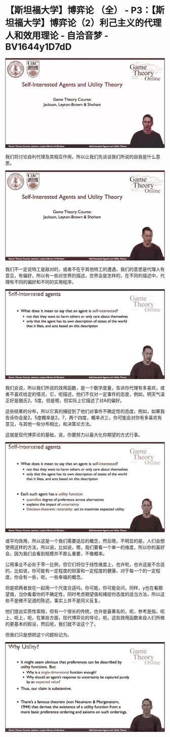 # 【斯坦福大学】博弈论 （全） - P3：【斯坦福大学】博弈论（2）利己主义的代理人和效用理论 - 自洽音梦 - BV1644y1D7dD

![](img/f181ba78c4a441d61a4b1f7bdfa447a5_0.png)

我们将讨论自利代理及其相互作用，所以让我们先谈谈我们所说的自我是什么意思。

![](img/f181ba78c4a441d61a4b1f7bdfa447a5_2.png)

我们不一定说特工是敌对的，或者不在乎其他特工的遭遇，我们的意思是代理人有意见，有偏好，所以有一些对世界的描述，世界会是怎样的，在不同的描述中，代理有不同的偏好和不同的实用程序。



![](img/f181ba78c4a441d61a4b1f7bdfa447a5_4.png)

我们会说，所以我们所说的效用函数，是一个数学度量，告诉你代理有多喜欢，或者不喜欢给定的情况，它，呃描述，他们不仅对一定事件的态度，例如，明天气温正好是摄氏2。5度，但是嗯，但实际上它描述了对A的偏好。

这些结果的分布，所以它真的捕捉到了他们对事件不确定性的态度，例如，如果我告诉你会是2。5度概率是2。7，两个四度，概率点三，你可能会对你有多喜欢有意见，与其他一些分布相比，和决策论方法。

这就是现代博弈论的基础，说，你要努力以最大化你期望的方式行事。

![](img/f181ba78c4a441d61a4b1f7bdfa447a5_6.png)

或平均效用，所以这是一个我们需要适应的概念，然后嗯，不明显的是，人们会想使用这样的方法，所以说，比如说，嗯，我们要看一个单一的维度，所以你的喜好会，因为我们会看到规模并不那么重要，不像概率。

公用事业不必处于零一比例，但它们将位于线性维度上，也许呃，也许这是不合适的，比如说，你可能有一定程度的财富和一定程度的健康，对于每一个的一定程度，你会有一些，呃，一些幸福的概念。

但是把两者放在一起用一个尺度合适吗，你可能，你可能会问，同样，y也在看期望值，当你看着你的不确定性，同时考虑期望值和捕捉你态度的适当方法，所以这些不是微不足道的陈述，事实上并不是同义反复。

他们提出实质性索赔，但有一个很长的传统，也许是最著名的，呃，参考是指，呃上，呃上，呃，在某些方面，现代博弈论的导论，呃，这些效用函数来自人们所做的更基本的假设，然后呃，我们就不谈这个了。

但我们只是想把这个问题标记为。

![](img/f181ba78c4a441d61a4b1f7bdfa447a5_8.png)